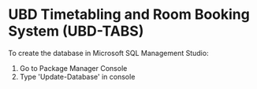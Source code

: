 # UBD Timetabling and Room Booking System (UBD-TABS)

To create the database in Microsoft SQL Management Studio:
1. Go to Package Manager Console
2. Type 'Update-Database' in console

